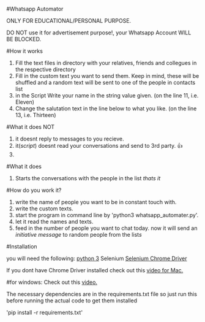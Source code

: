 #Whatsapp Automator

ONLY FOR EDUCATIONAL/PERSONAL PURPOSE.

DO NOT use it for advertisement purpose!, your Whatsapp Account WILL BE BLOCKED.

#How it works
1. Fill the text files in directory with your relatives, friends and collegues in the respective directory
2. Fill in the custom text you want to send them. Keep in mind, these will be shuffled and a random text will be sent to one of the people in contacts list
3. in the Script Write your name in the string value given. (on the line 11, i.e. Eleven)
4. Change the salutation text in the line below to what you like. (on the line 13, i.e. Thirteen)

#What it does NOT
1. it doesnt reply to messages to you recieve.
2. it(*script*) doesnt read your conversations and send to 3rd party. :+1:
3. 

#What it does
1. Starts the conversations with the people in the list
*thats it*

#How do you work it?
1. write the name of people you want to be in constant touch with.
2. write the custom texts.
3. start the program in command line by 'python3 whatsapp_automater.py'.
4. let it read the names and texts.
5. feed in the number of people you want to chat today.
now it will send an *initiative message* to random people from the list*s*

#Installation

you will need the following:
[python 3](https://www.python.org/ftp/python/3.6.0/python-3.6.0-macosx10.6.pkg)
Selenium
[Selenium Chrome Driver](https://sites.google.com/a/chromium.org/chromedriver/downloads)

If you dont have Chrome Driver installed check out this [video for Mac.](https://www.youtube.com/watch?v=XFVXaC41Xac)

#for windows:
Check out this [video.](https://www.youtube.com/watch?v=bhYulVzYRng)


The necessary dependencies are in the requirements.txt file so just run this before running the actual code to get them installed

'pip install -r requirements.txt'
